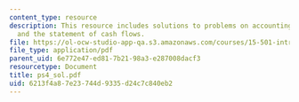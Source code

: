 ```yaml
---
content_type: resource
description: This resource includes solutions to problems on accounting for inventory
  and the statement of cash flows.
file: https://ol-ocw-studio-app-qa.s3.amazonaws.com/courses/15-501-introduction-to-financial-and-managerial-accounting-spring-2004/6213f4a87e23744d9335d24c7c840eb2_ps4_sol.pdf
file_type: application/pdf
parent_uid: 6e772e47-ed81-7b21-98a3-e287008dacf3
resourcetype: Document
title: ps4_sol.pdf
uid: 6213f4a8-7e23-744d-9335-d24c7c840eb2
---
```

